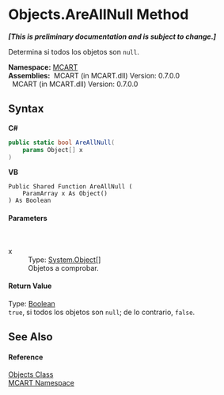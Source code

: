 # Objects.AreAllNull Method 
 _**\[This is preliminary documentation and is subject to change.\]**_

Determina si todos los objetos son `null`.

**Namespace:**&nbsp;<a href="89e7854f-fe6f-d208-fb0c-b17953422852">MCART</a><br />**Assemblies:**&nbsp;&nbsp;MCART (in MCART.dll) Version: 0.7.0.0<br />&nbsp;&nbsp;MCART (in MCART.dll) Version: 0.7.0.0<br />

## Syntax

**C#**<br />
``` C#
public static bool AreAllNull(
	params Object[] x
)
```

**VB**<br />
``` VB
Public Shared Function AreAllNull ( 
	ParamArray x As Object()
) As Boolean
```


#### Parameters
&nbsp;<dl><dt>x</dt><dd>Type: <a href="http://msdn2.microsoft.com/es-es/library/e5kfa45b" target="_blank">System.Object</a>[]<br />Objetos a comprobar.</dd></dl>

#### Return Value
Type: <a href="http://msdn2.microsoft.com/es-es/library/a28wyd50" target="_blank">Boolean</a><br />`true`, si todos los objetos son `null`; de lo contrario, `false`.

## See Also


#### Reference
<a href="bed01b44-1ba8-b02e-7f19-0855e84b8dbd">Objects Class</a><br /><a href="89e7854f-fe6f-d208-fb0c-b17953422852">MCART Namespace</a><br />